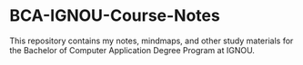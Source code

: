 # BCA-IGNOU-Course-Notes
This repository contains my notes, mindmaps, and other study materials for the Bachelor of Computer Application Degree Program at IGNOU.
